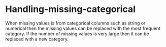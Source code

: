 # Handling-missing-categorical
When missing values is from categorical columns such as string or numerical then the missing values can be replaced with the most frequent category. If the number of missing values is very large then it can be replaced with a new category.
